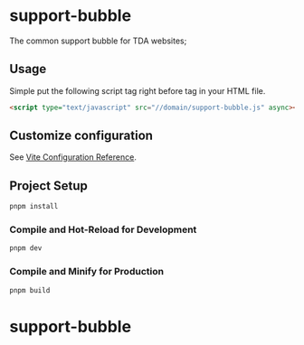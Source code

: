 # support-bubble

The common support bubble for TDA websites;

## Usage

Simple put the following script tag right before </body> tag in your HTML file.
```html
<script type="text/javascript" src="//domain/support-bubble.js" async></script>
```

## Customize configuration

See [Vite Configuration Reference](https://vite.dev/config/).

## Project Setup

```sh
pnpm install
```

### Compile and Hot-Reload for Development

```sh
pnpm dev
```

### Compile and Minify for Production

```sh
pnpm build
```
# support-bubble
